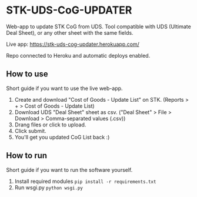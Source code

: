 # STK-UDS-CoG-UPDATER
Web-app to update STK CoG from UDS. Tool compatible with UDS (Ultimate Deal Sheet), or any other sheet with the same fields. 

Live app: https://stk-uds-cog-updater.herokuapp.com/

Repo connected to Heroku and automatic deploys enabled.

## How to use
Short guide if you want to use the live web-app.

 1. Create and download "Cost of Goods - Update List" on STK. (Reports > + > Cost of Goods - Update List)
 2. Download UDS "Deal Sheet" sheet as csv. ("Deal Sheet" > File > Download > Comma-separated values (.csv))
 3. Drang files or click to upload.
 4. Click submit.
 5. You'll get you updated CoG List back :)

## How to run
Short guide if you want to run the software yourself.
 1. Install required modules `pip install -r requirements.txt`
 2. Run wsgi.py `python wsgi.py`